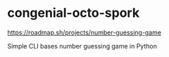 # congenial-octo-spork
https://roadmap.sh/projects/number-guessing-game

Simple CLI bases number guessing game in Python
